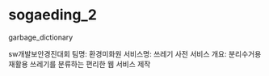 # sogaeding_2
garbage_dictionary 

sw개발보안경진대회 
팀명: 환경미화원
서비스명: 쓰레기 사전
서비스 개요: 분리수거용 재활용 쓰레기를 분류하는 편리한 웹 서비스 제작 
